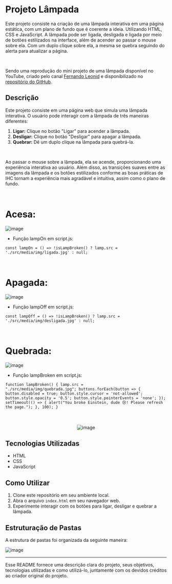 # Projeto Lâmpada

Este projeto consiste na criação de uma lâmpada interativa em uma página estática, com um plano de fundo que é coerente a ideia. Utilizando HTML, CSS e JavaScript. A lâmpada pode ser ligada, desligada e ligada por meio de botões estilizados na interface, além de acender ao passar o mouse sobre ela. Com um duplo clique sobre ela, a mesma se quebra seguindo do alerta para atualizar a página.

</br>

Sendo uma reprodução do mini projeto de uma lâmpada disponível no YouTube, criado pelo canal [Fernando Leonid](https://www.youtube.com/watch?v=4r0zOW9Zn-Y) e disponibilizado no [repositório do GitHub](https://github.com/fernandoleonid/mini-projetos-js/tree/master/01-lamp).

## Descrição

Este projeto consiste em uma página web que simula uma lâmpada interativa. O usuário pode interagir com a lâmpada de três maneiras diferentes:
</br>

 1. **Ligar:** Clique no botão "Ligar" para acender a lâmpada.
 2. **Desligar:** Clique no botão "Desligar" para apagar a lâmpada.
 3. **Quebrar:** Dê um duplo clique na lâmpada para quebrá-la.

</br>

Ao passar o mouse sobre a lâmpada, ela se acende, proporcionando uma experiência interativa ao usuário. Além disso, as transições suaves entre as imagens da lâmpada e os botões estilizados conforme as boas práticas de IHC tornam a experiência mais agradável e intuitiva, assim como o plano de fundo.

</br>

# Acesa: 

![image](https://github.com/apedrodev1/JavaScript-Learning-HUB/assets/104085801/7e636054-8fd7-4390-82aa-11e14d850ad9)


- Função lampOn em script.js: 

<code>const lampOn = () => !isLampBroken() ? lamp.src = './src/media/img/ligada.jpg' : null;</code>

</br>

# Apagada: 

![image](https://github.com/apedrodev1/JavaScript-Learning-HUB/assets/104085801/fad5bf6d-bdaa-4ca0-ad1f-386c8df1b420)


- Função lampOff em script.js:

<code>const lampOff = () => !isLampBroken() ? lamp.src = './src/media/img/desligada.jpg' : null;</code>

</br>

# Quebrada:

![image](https://github.com/apedrodev1/JavaScript-Learning-HUB/assets/104085801/6ad9dfe0-a349-42e4-b84d-b50c60a4e767)

- Função lampBroken em script.js:

<code>function lampBroken() {
    lamp.src = "./src/media/img/quebrada.jpg";
    buttons.forEach(button => {
        button.disabled = true;
        button.style.cursor = 'not-allowed';
        button.style.opacity = '0.5';
        button.style.pointerEvents = 'none';
    });
    setTimeout(() => {
        alert("You broke Einstein, dude 😢! Please refresh the page.");
    }, 100);
}</code>

</br>
</br>
<div style="text-align:center;"

![image](https://github.com/apedrodev1/JavaScript-Learning-HUB/assets/104085801/357c7f7c-6aef-479e-808f-31d64eea7f0d)

></div>


## Tecnologias Utilizadas

- HTML
- CSS
- JavaScript

## Como Utilizar

1. Clone este repositório em seu ambiente local.
2. Abra o arquivo `index.html` em seu navegador web.
3. Experimente interagir com os botões para ligar, desligar e quebrar a lâmpada.

## Estruturação de Pastas

A estrutura de pastas foi organizada da seguinte maneira:

![image](https://github.com/apedrodev1/JavaScript-Learning-HUB/assets/104085801/9a804a65-5732-4e52-ac8c-b71288cbb34f)

---


Esse README fornece uma descrição clara do projeto, seus objetivos, tecnologias utilizadas e como utilizá-lo, juntamente com os devidos créditos ao criador original do projeto.
